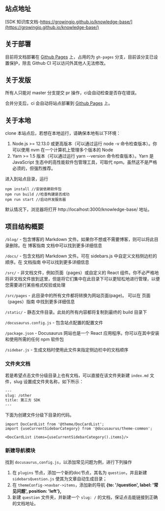 
## 站点地址
[SDK 知识库文档-https://growingio.github.io/knowledge-base/](https://growingio.github.io/knowledge-base/)



## 关于部署
目前将文档部署在 [Github Pages](https://growingio.github.io/knowledge-base/) 上，占用的为 `gh-pages` 分支，目前该分支已设置保护，除去 Github CI 可以访问外其他人无法修改。

## 关于发版
所有人只能对 master 分支提交 pr 操作，ci会自动检查是否存在错误。

合并分支后，ci 会自动将站点部署到 [Github Pages](https://growingio.github.io/knowledge-base/) 上。

## 关于本地
clone 本站点后，若想在本地运行，请确保本地有以下环境：
1. Node.js >= 12.13.0 或更高版本（可以通过运行 node -v 命令检查版本）。你可以使用 nvm 在一个计算机上管理多个版本的 Node
2. Yarn >= 1.5 版本（可以通过运行 yarn --version 命令检查版本）。Yarn 是 JavaScript 生态中的高性能软件包管理工具，可取代 npm。虽然这不是严格必须的，但强烈推荐。

进入到站点目录，运行

```nodejs
npm install //安装依赖软件包
npm run build //检查构建是否成功
npm run start //启动开发服务器
```
默认情况下，浏览器将打开 http://localhost:3000/knowledge-base/ 地址。


## 项目结构概要

`/blog/` - 包含博客的 Markdown 文件。如果你不想或不需要博客，则可以将此目录删除。在 博客指南 文档中可以找到更多详细信息

`/docs/` - 包含文档的 Markdown 文件。可在 sidebars.js 中自定义文档侧边栏的顺序。在 文档指南 中可以找到更多详细信息

`/src/` - 非文档文件，例如页面（pages）或自定义的 React 组件。你不必严格地将非文档文件放到这里，但是将它们集中在此目录下可以更轻松地进行管理，以便您需要进行某些格式校验或处理

`/src/pages` - 此目录中的所有文件都将转换为网站页面(page)。 可以在 页面（pages）指南 中找到更多详细信息

`/static/` - 静态文件目录。此处的所有内容都将复制到最终的 build 目录下

`/docusaurus.config.js` - 包含站点配置的配置文件

`/package.json` - Docusaurus 网站也是一个 React 应用程序。你可以在其中安装和使用所需的任何 npm 软件包

`/sidebar.js` - 生成文档时使用此文件来指定侧边栏中的文档顺序

### 文件夹文档
若是希望点击文件分级目录上也有文档，可以直接在该文件夹新建 `index.md` 文件，slug 设置成文件夹名称，如下所示：
```txt
---
slug: /other
title: 第三方 SDK
---

```

下面为创建文件分级下目录的代码。

```mdx-code-block
import DocCardList from '@theme/DocCardList';
import {useCurrentSidebarCategory} from '@docusaurus/theme-common';

<DocCardList items={useCurrentSidebarCategory().items}/>
```

### 新建导航模块 
找到 `docusaurus,config.js`，以添加常见问题为例，进行下列操作

1. 在 `plugins` 节点，添加一个新的doc节点，其名为 `question`，并且新建 `sidebarsQuestion.js` 使其为文章自动生成目录；
2. 在 `themeConfig->navbar->items`，添加新的导航 **{to: '/question', label: '常见问题', position: 'left'},**
3. 新建 `question` 文件夹，并新建一个 `slug: /` 的文档，保证点击能链接到正确的文档地址。

